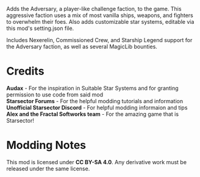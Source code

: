Adds the Adversary, a player-like challenge faction, to the game. This aggressive faction uses a mix of most vanilla ships, weapons, and fighters to overwhelm their foes. Also adds customizable star systems, editable via this mod's setting.json file.

Includes Nexerelin, Commissioned Crew, and Starship Legend support for the Adversary faction, as well as several MagicLib bounties.

# Credits
<b>Audax</b> - For the inspiration in Suitable Star Systems and for granting permission to use code from said mod<br>
<b>Starsector Forums</b> - For the helpful modding tutorials and information<br>
<b>Unofficial Starsector Discord</b> - For helpful modding informaion and tips<br>
<b>Alex and the Fractal Softworks team</b> - For the amazing game that is Starsector!<br>

# Modding Notes
This mod is licensed under <b>CC BY-SA 4.0</b>. Any derivative work must be released under the same license.